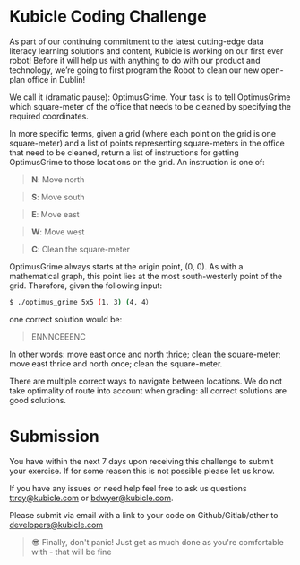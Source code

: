 # Kubicle Coding Challenge

As part of our continuing commitment to the latest cutting-edge data literacy learning solutions and content, Kubicle is working on our first ever robot! Before it will help us with anything to do with our product and technology, we’re going to first program the Robot to clean our new open-plan office in Dublin!

We call it (dramatic pause): OptimusGrime. Your task is to tell OptimusGrime which square-meter of the office that needs to be cleaned by specifying the required coordinates.

In more specific terms, given a grid (where each point on the grid is one square-meter) and a list of points representing square-meters in the office that need to be cleaned, return a list of instructions for getting OptimusGrime to those locations on the grid. An instruction is one of:

> **N**: Move north

> **S**: Move south

> **E**: Move east

> **W**: Move west

> **C**: Clean the square-meter

OptimusGrime always starts at the origin point, (0, 0). As with a mathematical graph, this point lies at the most south-westerly point of the grid. Therefore, given the following input:

```bash
$ ./optimus_grime 5x5 (1, 3) (4, 4）
```

one correct solution would be:

> ENNNCEEENC

In other words: move east once and north thrice; clean the square-meter; move east thrice and north once; clean the square-meter.

There are multiple correct ways to navigate between locations. We do not take optimality of route into account when grading: all correct solutions are good solutions.

# Submission

You have within the next 7 days upon receiving this challenge to submit your exercise. If for some reason this is not possible please let us know.

If you have any issues or need help feel free to ask us questions ttroy@kubicle.com or bdwyer@kubicle.com.

Please submit via email with a link to your code on Github/Gitlab/other to developers@kubicle.com

> 😎 Finally, don't panic! Just get as much done as you're comfortable with - that will be fine